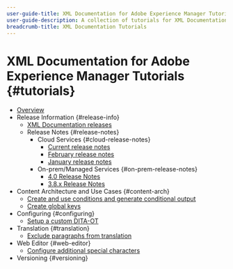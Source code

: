 ```yaml
---
user-guide-title: XML Documentation for Adobe Experience Manager Tutorials
user-guide-description: A collection of tutorials for XML Documentation for Adobe Experience Manager.
breadcrumb-title: XML Documentation Tutorials
---
```

  
# XML Documentation for Adobe Experience Manager Tutorials {#tutorials}

+ [Overview](overview.md)
+ Release Information {#release-info}
  + [XML Documentation releases](./release-info/latest-release-info.md) 
  + Release Notes {#release-notes}
    + Cloud Services {#cloud-release-notes}
        + [Current release notes](./release-info/release-notes-2022.3.0.md)
      + [February release notes](./release-info/release-notes-2022.2.0.md)
      + [January release notes](./release-info/release-notes-2022.1.0.md)
    + On-prem/Managed Services {#on-prem-release-notes}
      + [4.0 Release Notes](https://helpx.adobe.com/xml-documentation-for-experience-manager/release-note/release-notes-xml-documentation-solution-4-0.html)
      + [3.8.x Release Notes](https://helpx.adobe.com/xml-documentation-for-experience-manager/release-note/release-notes-xml-documentation-solution-3-8.html)
+ Content Architecture and Use Cases {#content-arch}
  + [Create and use conditions and generate conditional output](./content-architecture/create-and-use-conditions.md)
  + [Create global keys](./content-architecture/create-global-keys.md)
+ Configuring {#configuring}
  + [Setup a custom DITA-OT](./configuring/setup-a-custom-dita-ot.md)
+ Translation {#translation}
  + [Exclude paragraphs from translation](./translation/exclude-paragraphs-from-translation.md)
+ Web Editor {#web-editor}
  + [Configure additional special characters](./web-editor/configure-additional-special-characters.md) 
+ Versioning {#versioning}
